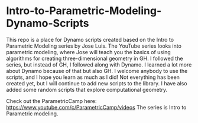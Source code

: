 # Intro-to-Parametric-Modeling-Dynamo-Scripts
This repo is a place for Dynamo scripts created based on the Intro to Parametric Modeling series by Jose Luis. The YouTube series looks into parametric modeling, where Jose will teach you the basics of using algorithms for creating three-dimensional geometry in GH. I followed the series, but instead of GH, I followed along with Dynamo. I learned a lot more about Dynamo because of that but also GH. I welcome anybody to use the scripts, and I hope you learn as much as I did! Not everything has been created yet, but I will continue to add new scripts to the library. I have also added some random scripts that explore computational geometry.

Check out the ParametricCamp here: https://www.youtube.com/c/ParametricCamp/videos The series is Intro to Parametric modeling.

